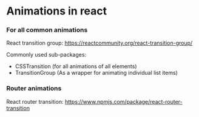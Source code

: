 # Animations in react


### For all common animations
React transition group: https://reactcommunity.org/react-transition-group/

Commonly used sub-packages:
* CSSTransition (for all animations of all elements)
* TransitionGroup (As a wrapper for animating individual list items)

### Router animations
React router transition: https://www.npmjs.com/package/react-router-transition
